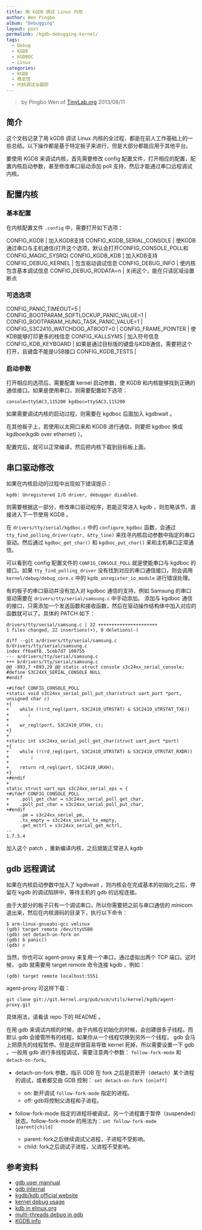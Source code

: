 ```yaml
---
title: 用 kGDB 调试 Linux 内核
author: Wen Pingbo
album: "Debugging"
layout: post
permalink: /kgdb-debugging-kernel/
tags:
  - Debug
  - KGDB
  - KGDBOC
  - Linux
categories:
  - KGDB
  - 稳定性
  - 内核调试与跟踪
---
```


> by Pingbo Wen of [TinyLab.org][1]
> 2013/08/11

## 简介

这个文档记录了用 kGDB 调试 Linux 内核的全过程，都是在前人工作基础上的一些总结。以下操作都是基于特定板子来进行，但是大部分都能应用于其他平台。

要使用 KGDB 来调试内核，首先需要修改 config 配置文件，打开相应的配置，配置内核启动参数，甚至修改串口驱动添加 poll 支持，然后才能通过串口远程调试内核。

## 配置内核

### 基本配置

在内核配置文件 `.config` 中，需要打开如下选项：

CONFIG_KGDB | 加入KGDB支持
CONFIG_KGDB_SERIAL_CONSOLE | 使KGDB通过串口与主机通信(打开这个选项，默认会打开CONFIG_CONSOLE_POLL和CONFIG_MAGIC_SYSRQ) 
CONFIG_KGDB_KDB | 加入KDB支持
CONFIG_DEBUG_KERNEL | 包含驱动调试信息
CONFIG_DEBUG_INFO | 使内核包含基本调试信息
CONFIG_DEBUG_RODATA=n | 关闭这个，能在只读区域设置断点

### 可选选项

CONFIG_PANIC_TIMEOUT=5 |
CONFIG_BOOTPARAM_SOFTLOCKUP_PANIC_VALUE=1 |
CONFIG_BOOTPARAM_HUNG_TASK_PANIC_VALUE=1 |
CONFIG_S3C2410_WATCHDOG_ATBOOT=0 |
CONFIG_FRAME_POINTER | 使KDB能够打印更多的栈信息
CONFIG_KALLSYMS | 加入符号信息
CONFIG_KDB_KEYBOARD | 如果是通过目标版的键盘与KDB通信，需要把这个打开，且键盘不能是USB接口
CONFIG_KGDB_TESTS |


### 启动参数

打开相应的选项后，需要配置 kernel 启动参数，使 KGDB 和内核能够找到正确的通信接口。如果是使用串口，则需要配置如下选项：

    console=ttySAC3,115200 kgdboc=ttySAC3,115200


如果需要调试内核的启动过程，则需要在 kgdboc 后面加入 kgdbwait 。

在其他板子上，若使用以太网口来和 KGDB 进行通信，则要把 kgdboc 换成 kgdboe(kgdb over ethernet) ）。

配置完后，就可以正常编译，然后把内核下载到目标板上面。

## 串口驱动修改

如果在内核启动的过程中出现如下错误提示：

    kgdb: Unregistered I/O driver, debugger disabled.


则需要根据这一部分，修改串口驱动程序，若能正常进入 kgdb ，则忽略该节，直接进入下一节使用 KGDB 。

在 `drivers/tty/serial/kgdboc.c` 中的 `configure_kgdboc` 函数，会通过 `tty_find_polling_driver(cptr, &tty_line)` 来找寻内核启动参数中指定的串口驱动。然后通过 `kgdboc_get_char()` 和 `kgdboc_put_char()` 来和主机串口正常通信。

可以看到在 config 配置文件的 `CONFIG_CONSOLE_POLL` 就是使能串口与 kgdboc 的接口。如果 `tty_find_polling_driver` 没有找到对应的串口通信接口，则会调用 `kernel/debug/debug_core.c` 中的 `kgdb_unregister_io_module` 进行错误处理。

有的板子的串口驱动并没有加入对 kgdboc 通信的支持，例如 Samsung 的串口驱动需要在 `drivers/tty/serial/samsung.c` 中手动添加。   添加与 kgdboc 通信的接口，只需添加一个发送函数和接收函数，然后在驱动操作结构体中加入对应的函数就可以了。具体的 PATCH 如下：

    drivers/tty/serial/samsung.c | 22 ++++++++++++++++++++++
    1 files changed, 22 insertions(+), 0 deletions(-)

    diff --git a/drivers/tty/serial/samsung.c b/drivers/tty/serial/samsung.c
    index ff6a4f8..5ceb7d7 100755
    --- a/drivers/tty/serial/samsung.c
    +++ b/drivers/tty/serial/samsung.c
    @@ -893,7 +893,29 @@ static struct console s3c24xx_serial_console;
    #define S3C24XX_SERIAL_CONSOLE NULL
    #endif

    +#ifdef CONFIG_CONSOLE_POLL
    +static void s3c24xx_serial_poll_put_char(struct uart_port *port, unsigned char c)
    +{
    +    while (!(rd_regl(port, S3C2410_UTRSTAT) & S3C2410_UTRSTAT_TXE))
    +       ;
    +
    +    wr_regl(port, S3C2410_UTXH, c);
    +}
    +
    +static int s3c24xx_serial_poll_get_char(struct uart_port *port)
    +{
    +    while (!(rd_regl(port, S3C2410_UTRSTAT) & S3C2410_UTRSTAT_RXDR))
    +        ;
    +
    +    return rd_regl(port, S3C2410_URXH);
    +}
    +#endif
    +
    static struct uart_ops s3c24xx_serial_ops = {
    +#ifdef CONFIG_CONSOLE_POLL
    +    .poll_get_char = s3c24xx_serial_poll_get_char,
    +    .poll_put_char = s3c24xx_serial_poll_put_char,
    +#endif
         .pm = s3c24xx_serial_pm,
         .tx_empty = s3c24xx_serial_tx_empty,
         .get_mctrl = s3c24xx_serial_get_mctrl,
    --
    1.7.5.4


加入这个 patch ，重新编译内核，之后就能正常进入 kgdb 

## gdb 远程调试

如果在内核启动参数中加入了 kgdbwait ，则内核会在完成基本的初始化之后，停留在 kgdb 的调试陷阱中，等待主机的 gdb 的远程连接。

由于大部分的板子只有一个调试串口，所以你需要把之前与串口通信的 minicom 退出来，然后在内核源码的目录下，执行以下命令：

    $ arm-linux-gnueabi-gcc vmlinux
    (gdb) target remote /dev/ttyUSB0
    (gdb) set detach-on-fork on
    (gdb) b panic()
    (gdb) c


当然，你也可以 agent-proxy 来复用一个串口，通过虚拟出两个 TCP 端口。这时候， gdb 就需要用 target remote 命令连接 kgdb ，例如：

    (gdb) target remote localhost:5551


agent-proxy 可这样下载：

    git clone git://git.kernel.org/pub/scm/utils/kernel/kgdb/agent-proxy.git

具体用法，请看该 repo 下的 README 。

在用 gdb 来调试内核的时候，由于内核在初始化的时候，会创建很多子线程。而默认 gdb 会接管所有的线程，如果你从一个线程切换到另外一个线程， gdb 会马上把原先的线程暂停。但是这样很容易导致 kernel 死掉，所以需要设置一下 gdb 。一般用 gdb 进行多线程调试，需要注意两个参数： `follow-fork-mode` 和 `detach-on-fork`。

  * detach-on-fork 参数，指示 GDB 在 fork 之后是否断开（detach）某个进程的调试，或者都交由 GDB 控制： `set detach-on-fork [on|off]`

      * on: 断开调试 `follow-fork-mode` 指定的进程。
      * off: gdb将控制父进程和子进程。

  * follow-fork-mode 指定的进程将被调试，另一个进程置于暂停（suspended）状态。follow-fork-mode 的用法为：`set follow-fork-mode [parent|child]`

      * parent: fork之后继续调试父进程，子进程不受影响。 
      * child: fork之后调试子进程，父进程不受影响。

## 参考资料

  * [gdb user mannual](http://sourceware.org/gdb/current/onlinedocs/gdb/)
  * [gdb internal](http://www.sourceware.org/gdb/onlinedocs/gdbint.html)
  * [kgdb/kdb official website](https://kgdb.wiki.kernel.org/)
  * [kernel debug usage](http://www.kernel.org/doc/htmldocs/kgdb.html)
  * [kdb in elinux.org](http://elinux.org/KDB)
  * [multi-threads debug in gdb](http://www.ibm.com/developerworks/cn/linux/l-cn-gdbmp/)
  * [KGDB.info](http://www.kgdb.info/)


 [1]: http://tinylab.org
